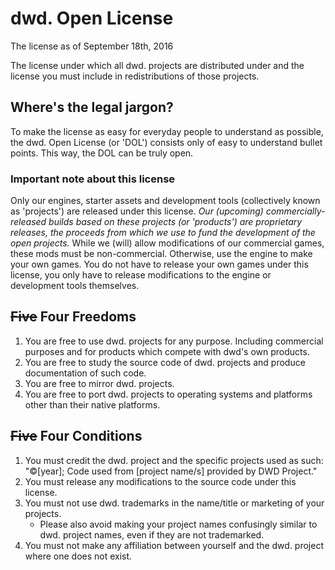 # dwd. Open License

The license as of September 18th, 2016

The license under which all dwd. projects are distributed under and the license you must include in redistributions of those projects.

## Where's the legal jargon?

To make the license as easy for everyday people to understand as possible, the dwd. Open License (or 'DOL') consists only of easy to understand bullet points. This way, the DOL can be truly open.

### Important note about this license

Only our engines, starter assets and development tools (collectively known as 'projects') are released under this license. *Our (upcoming) commercially-released builds based on these projects (or 'products') are proprietary releases, the proceeds from which we use to fund the development of the open projects.* While we (will) allow modifications of our commercial games, these mods must be non-commercial. Otherwise, use the engine to make your own games. You do not have to release your own games under this license, you only have to release modifications to the engine or development tools themselves.

## ~~Five~~ Four Freedoms

1. You are free to use dwd. projects for any purpose. Including commercial purposes and for products which compete with dwd's own products.
2. You are free to study the source code of dwd. projects and produce documentation of such code.
3. You are free to mirror dwd. projects.
4. You are free to port dwd. projects to operating systems and platforms other than their native platforms.

## ~~Five~~ Four Conditions

1. You must credit the dwd. project and the specific projects used as such: "©[year]; Code used from [project name/s] provided by DWD Project."
2. You must release any modifications to the source code under this license.
3. You must not use dwd. trademarks in the name/title or marketing of your projects.
   - Please also avoid making your project names confusingly similar to dwd. project names, even if they are not trademarked.
4. You must not make any affiliation between yourself and the dwd. project where one does not exist.
